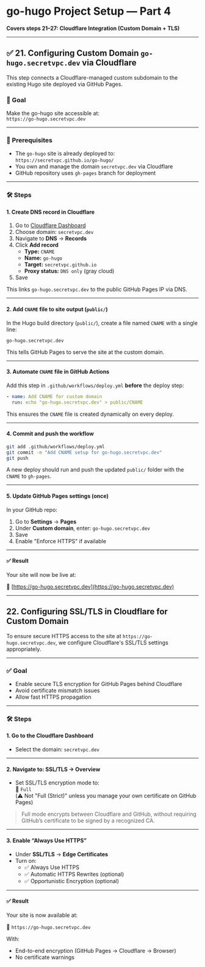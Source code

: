 # go-hugo Project Setup — Part 4

**Covers steps 21–27: Cloudflare Integration (Custom Domain + TLS)**

---

## ✅ 21. Configuring Custom Domain `go-hugo.secretvpc.dev` via Cloudflare

This step connects a Cloudflare-managed custom subdomain to the existing Hugo site deployed via GitHub Pages.

### 🧭 Goal

Make the go-hugo site accessible at:  
`https://go-hugo.secretvpc.dev`

---

### 📌 Prerequisites

- The `go-hugo` site is already deployed to:  
  `https://secretvpc.github.io/go-hugo/`
- You own and manage the domain `secretvpc.dev` via Cloudflare
- GitHub repository uses `gh-pages` branch for deployment

---

### 🛠️ Steps

#### 1. Create DNS record in Cloudflare

1. Go to [Cloudflare Dashboard](https://dash.cloudflare.com/)
2. Choose domain: `secretvpc.dev`
3. Navigate to **DNS** → **Records**
4. Click **Add record**
   - **Type:** `CNAME`
   - **Name:** `go-hugo`
   - **Target:** `secretvpc.github.io`
   - **Proxy status:** `DNS only` (gray cloud)
5. Save

This links `go-hugo.secretvpc.dev` to the public GitHub Pages IP via DNS.

---

#### 2. Add `CNAME` file to site output (`public/`)

In the Hugo build directory (`public/`), create a file named `CNAME` with a single line:

```
go-hugo.secretvpc.dev
```

This tells GitHub Pages to serve the site at the custom domain.

---

#### 3. Automate `CNAME` file in GitHub Actions

Add this step in `.github/workflows/deploy.yml` **before** the deploy step:

```yaml
- name: Add CNAME for custom domain
  run: echo "go-hugo.secretvpc.dev" > public/CNAME
```

This ensures the `CNAME` file is created dynamically on every deploy.

---

#### 4. Commit and push the workflow

```bash
git add .github/workflows/deploy.yml
git commit -m "Add CNAME setup for go-hugo.secretvpc.dev"
git push
```

A new deploy should run and push the updated `public/` folder with the `CNAME` to `gh-pages`.

---

#### 5. Update GitHub Pages settings (once)

In your GitHub repo:
1. Go to **Settings** → **Pages**
2. Under **Custom domain**, enter: `go-hugo.secretvpc.dev`
3. Save
4. Enable "Enforce HTTPS" if available

---

#### ✅ Result

Your site will now be live at:

🔗 [https://go-hugo.secretvpc.dev](https://go-hugo.secretvpc.dev)

---

## 22. Configuring SSL/TLS in Cloudflare for Custom Domain

To ensure secure HTTPS access to the site at `https://go-hugo.secretvpc.dev`, we configure Cloudflare's SSL/TLS settings appropriately.

---

### ✅ Goal

- Enable secure TLS encryption for GitHub Pages behind Cloudflare
- Avoid certificate mismatch issues
- Allow fast HTTPS propagation

---

### 🛠️ Steps

#### 1. Go to the Cloudflare Dashboard

- Select the domain: `secretvpc.dev`

---

#### 2. Navigate to: **SSL/TLS** → **Overview**

- Set SSL/TLS encryption mode to:  
  🔹 `Full`  
  (⚠️ Not "Full (Strict)" unless you manage your own certificate on GitHub Pages)

> Full mode encrypts between Cloudflare and GitHub, without requiring GitHub’s certificate to be signed by a recognized CA.

---

#### 3. Enable “Always Use HTTPS”

- Under **SSL/TLS** → **Edge Certificates**
- Turn on:
  - ✅ Always Use HTTPS
  - ✅ Automatic HTTPS Rewrites (optional)
  - ✅ Opportunistic Encryption (optional)

---

#### ✅ Result

Your site is now available at:

🔗 `https://go-hugo.secretvpc.dev`

With:
- End-to-end encryption (GitHub Pages → Cloudflare → Browser)
- No certificate warnings
